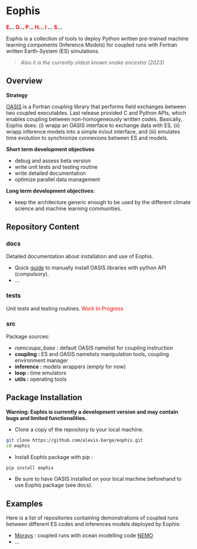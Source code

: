 # Eophis

**<span style="color:red">E</span>... <span style="color:red">O</span>... <span style="color:red">P</span>... <span style="color:red">H</span>... <span style="color:red">I</span> ... <span style="color:red">S</span>...**

Eophis is a collection of tools to deploy Python written pre-trained machine learning components (Inference Models) for coupled runs with Fortran written Earth-System (ES) simulations.
> _Also it is the currently oldest known snake ancestra (2023)_

## Overview

**Strategy**

[OASIS](https://oasis.cerfacs.fr/en/) is a Fortran coupling library that performs field exchanges between two coupled executables. Last release provided C and Python APIs, which enables coupling between non-homogeneously written codes. Basically, Eophis does: (i) wrapp an OASIS interface to exchange data with ES, (ii) wrapp inference models into a simple in/out interface, and (iii) emulates time evolution to synchronize connexions between ES and models.

**Short term development objectives**
   - debug and assess beta version
   - write unit tests and testing routine
   - write detailed documentation
   - optimize parallel data management

**Long term development objectives:**
   - keep the architecture generic enough to be used by the different climate science and machine learning communities.

## Repository Content

### docs 

Detailed documentation about installation and use of Eophis. 
- Quick [guide](https://github.com/alexis-barge/eophis/blob/main/python_cpl/pyOASIS_installation.md) to manually install OASIS libraries with python API (compulsory).
- ...

### tests 
Unit tests and testing routines. 
<span style="color:red">Work In Progress</span>

### src
Package sources: 
- _namcoupe_base_ : default OASIS namelist for coupling instruction
- **coupling :** ES and OASIS namelists manipulation tools, coupling environment manager
- **inference :** models wrappers (empty for now)
- **loop :** time emulators
- **utils :** operating tools


## Package Installation

**Warning: Eophis is currently a development version and may contain bugs and limited functionalities.**

- Clone a copy of the repository to your local machine.
```bash
git clone https://github.com/alexis-barge/eophis.git 
cd eophis
```
- Install Eophis package with pip :
```bash
pip install eophis
```
- Be sure to have OASIS installed on your local machine beforehand to use Eophis package (see docs).

## Examples

Here is a list of repositories containing demonstrations of coupled runs between different ES codes and inferences models deployed by Eophis:
- [Morays](https://github.com/alexis-barge/morays/) : coupled runs with ocean modelling code [NEMO](https://www.nemo-ocean.eu/) 
- ...

